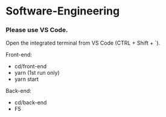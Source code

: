 # Software-Engineering

### Please use VS Code.
Open the integrated terminal from VS Code (CTRL + Shift + `).

Front-end:
- cd/front-end
- yarn (1st run only)
- yarn start

Back-end:
- cd/back-end
- F5
